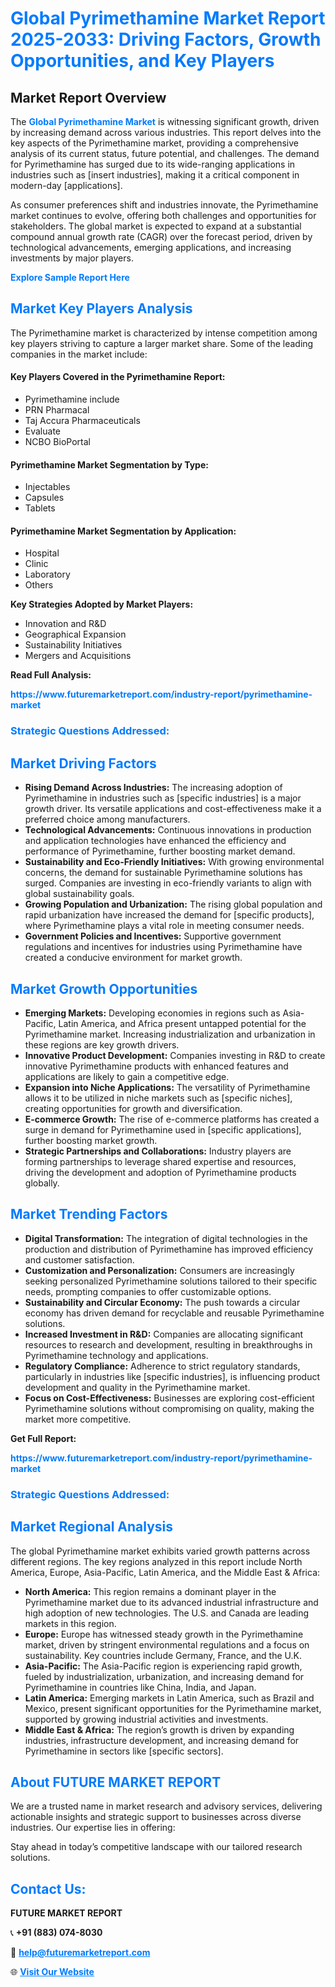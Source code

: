 <h1 style="color: #007BFF;">Global Pyrimethamine Market Report 2025-2033: Driving Factors, Growth Opportunities, and Key Players</h1>

<section id="overview">
<h2>Market Report Overview</h2>
<p>The <a href="https://www.futuremarketreport.com/industry-report/pyrimethamine-market" style="color: #007BFF; text-decoration: none;"><strong>Global Pyrimethamine Market</strong></a> is witnessing significant growth, driven by increasing demand across various industries. This report delves into the key aspects of the Pyrimethamine market, providing a comprehensive analysis of its current status, future potential, and challenges. The demand for Pyrimethamine has surged due to its wide-ranging applications in industries such as [insert industries], making it a critical component in modern-day [applications].</p>
<p>As consumer preferences shift and industries innovate, the Pyrimethamine market continues to evolve, offering both challenges and opportunities for stakeholders. The global market is expected to expand at a substantial compound annual growth rate (CAGR) over the forecast period, driven by technological advancements, emerging applications, and increasing investments by major players.</p>
</section>

<section id="overview">
<p><a href="https://www.futuremarketreport.com/request-sample/reportId=97007" style="color: #007BFF; text-decoration: none;"><strong>Explore Sample Report Here</strong></a></p>
</section>

<section id="key-players">
<h2 style="color: #007BFF;">Market Key Players Analysis</h2>
<p>The Pyrimethamine market is characterized by intense competition among key players striving to capture a larger market share. Some of the leading companies in the market include:</p>
<h4>Key Players Covered in the Pyrimethamine Report:</h4>
<ul><li>Pyrimethamine include</li><li>PRN Pharmacal</li><li>Taj Accura Pharmaceuticals</li><li>Evaluate</li><li>NCBO BioPortal</li></ul>
<h4>Pyrimethamine Market Segmentation by Type:</h4>
<ul><li>Injectables</li><li>Capsules</li><li>Tablets</li></ul>

<h4>Pyrimethamine Market Segmentation by Application:</h4>
<ul><li>Hospital</li><li>Clinic</li><li>Laboratory</li><li>Others</li></ul>
<p><strong>Key Strategies Adopted by Market Players:</strong></p>
<ul>
<li>Innovation and R&D</li>
<li>Geographical Expansion</li>
<li>Sustainability Initiatives</li>
<li>Mergers and Acquisitions</li>
</ul>
</section>

<section>
<p><strong>Read Full Analysis: </strong></p><a href="https://www.futuremarketreport.com/industry-report/pyrimethamine-market" style="color: #007BFF; text-decoration: none;"><strong>https://www.futuremarketreport.com/industry-report/pyrimethamine-market</strong></a>
<h3 style="color: #007BFF;">Strategic Questions Addressed:</h3>
</section>

<section id="driving-factors">
<h2 style="color: #007BFF;">Market Driving Factors</h2>
<ul>
<li><strong>Rising Demand Across Industries:</strong> The increasing adoption of Pyrimethamine in industries such as [specific industries] is a major growth driver. Its versatile applications and cost-effectiveness make it a preferred choice among manufacturers.</li>
<li><strong>Technological Advancements:</strong> Continuous innovations in production and application technologies have enhanced the efficiency and performance of Pyrimethamine, further boosting market demand.</li>
<li><strong>Sustainability and Eco-Friendly Initiatives:</strong> With growing environmental concerns, the demand for sustainable Pyrimethamine solutions has surged. Companies are investing in eco-friendly variants to align with global sustainability goals.</li>
<li><strong>Growing Population and Urbanization:</strong> The rising global population and rapid urbanization have increased the demand for [specific products], where Pyrimethamine plays a vital role in meeting consumer needs.</li>
<li><strong>Government Policies and Incentives:</strong> Supportive government regulations and incentives for industries using Pyrimethamine have created a conducive environment for market growth.</li>
</ul>
</section>

<section id="growth-opportunities">
<h2 style="color: #007BFF;">Market Growth Opportunities</h2>
<ul>
<li><strong>Emerging Markets:</strong> Developing economies in regions such as Asia-Pacific, Latin America, and Africa present untapped potential for the Pyrimethamine market. Increasing industrialization and urbanization in these regions are key growth drivers.</li>
<li><strong>Innovative Product Development:</strong> Companies investing in R&D to create innovative Pyrimethamine products with enhanced features and applications are likely to gain a competitive edge.</li>
<li><strong>Expansion into Niche Applications:</strong> The versatility of Pyrimethamine allows it to be utilized in niche markets such as [specific niches], creating opportunities for growth and diversification.</li>
<li><strong>E-commerce Growth:</strong> The rise of e-commerce platforms has created a surge in demand for Pyrimethamine used in [specific applications], further boosting market growth.</li>
<li><strong>Strategic Partnerships and Collaborations:</strong> Industry players are forming partnerships to leverage shared expertise and resources, driving the development and adoption of Pyrimethamine products globally.</li>
</ul>
</section>

<section id="trending-factors">
<h2 style="color: #007BFF;">Market Trending Factors</h2>
<ul>
<li><strong>Digital Transformation:</strong> The integration of digital technologies in the production and distribution of Pyrimethamine has improved efficiency and customer satisfaction.</li>
<li><strong>Customization and Personalization:</strong> Consumers are increasingly seeking personalized Pyrimethamine solutions tailored to their specific needs, prompting companies to offer customizable options.</li>
<li><strong>Sustainability and Circular Economy:</strong> The push towards a circular economy has driven demand for recyclable and reusable Pyrimethamine solutions.</li>
<li><strong>Increased Investment in R&D:</strong> Companies are allocating significant resources to research and development, resulting in breakthroughs in Pyrimethamine technology and applications.</li>
<li><strong>Regulatory Compliance:</strong> Adherence to strict regulatory standards, particularly in industries like [specific industries], is influencing product development and quality in the Pyrimethamine market.</li>
<li><strong>Focus on Cost-Effectiveness:</strong> Businesses are exploring cost-efficient Pyrimethamine solutions without compromising on quality, making the market more competitive.</li>
</ul>
</section>

<section>
<p><strong>Get Full Report: </strong></p><a href="https://www.futuremarketreport.com/industry-report/pyrimethamine-market" style="color: #007BFF; text-decoration: none;"><strong>https://www.futuremarketreport.com/industry-report/pyrimethamine-market</strong></a>
<h3 style="color: #007BFF;">Strategic Questions Addressed:</h3>
</section>


<section id="regional-analysis">
<h2 style="color: #007BFF;">Market Regional Analysis</h2>
<p>The global Pyrimethamine market exhibits varied growth patterns across different regions. The key regions analyzed in this report include North America, Europe, Asia-Pacific, Latin America, and the Middle East & Africa:</p>
<ul>
<li><strong>North America:</strong> This region remains a dominant player in the Pyrimethamine market due to its advanced industrial infrastructure and high adoption of new technologies. The U.S. and Canada are leading markets in this region.</li>
<li><strong>Europe:</strong> Europe has witnessed steady growth in the Pyrimethamine market, driven by stringent environmental regulations and a focus on sustainability. Key countries include Germany, France, and the U.K.</li>
<li><strong>Asia-Pacific:</strong> The Asia-Pacific region is experiencing rapid growth, fueled by industrialization, urbanization, and increasing demand for Pyrimethamine in countries like China, India, and Japan.</li>
<li><strong>Latin America:</strong> Emerging markets in Latin America, such as Brazil and Mexico, present significant opportunities for the Pyrimethamine market, supported by growing industrial activities and investments.</li>
<li><strong>Middle East & Africa:</strong> The region’s growth is driven by expanding industries, infrastructure development, and increasing demand for Pyrimethamine in sectors like [specific sectors].</li>
</ul>
</section>

<footer>
<h2 style="color: #007BFF;">About FUTURE MARKET REPORT</h2>
<p>We are a trusted name in market research and advisory services, delivering actionable insights and strategic support to businesses across diverse industries. Our expertise lies in offering:</p>

<p>Stay ahead in today’s competitive landscape with our tailored research solutions.</p>

<h2 style="color: #007BFF;">Contact Us:</h2>
<p><strong>FUTURE MARKET REPORT</strong></p>
<p>📞 <strong>+91 (883) 074-8030</strong></p>
<p>📧 <strong><a href="mailto:help@futuremarketreport.com" style="color: #007BFF;">help@futuremarketreport.com</a></strong></p>
<p>🌐 <strong><a href="https://www.futuremarketreport.com/" style="color: #007BFF;">Visit Our Website</a></strong></p>
</footer>